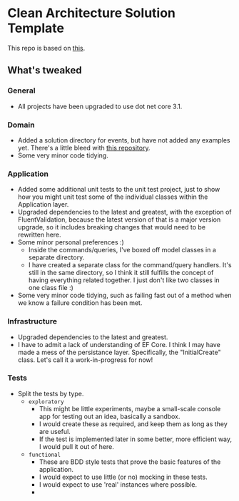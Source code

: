 # Clean Architecture Solution Template

This repo is based on [this](https://github.com/jasontaylordev/CleanArchitecture).

## What's tweaked

### General

- All projects have been upgraded to use dot net core 3.1.

### Domain

- Added a solution directory for events, but have not added any examples yet. There's a little bleed with [this repository](https://github.com/ardalis/CleanArchitecture).
- Some very minor code tidying.

### Application

- Added some additional unit tests to the unit test project, just to show how you might unit test some of the individual classes within the Application layer.
- Upgraded dependencies to the latest and greatest, with the exception of FluentValidation, because the latest version of that is a major version upgrade, so it includes breaking changes that would need to be rewritten here.
- Some minor personal preferences :)
    - Inside the commands/queries, I've boxed off model classes in a separate directory.
    - I have created a separate class for the command/query handlers. It's still in the same directory, so I think it still fulfills the concept of having everything related together. I just don't like two classes in one class file :)
- Some very minor code tidying, such as failing fast out of a method when we know a failure condition has been met.

### Infrastructure

- Upgraded dependencies to the latest and greatest.
- I have to admit a lack of understanding of EF Core. I think I may have made a mess of the persistance layer. Specifically,  the "InitialCreate" class. Let's call it a work-in-progress for now! 

### Tests

- Split the tests by type.
    - `exploratory`
        - This might be little experiments, maybe a small-scale console app for testing out an idea, basically a sandbox.
        - I would create these as required, and keep them as long as they are useful.
        - If the test is implemented later in some better, more efficient way, I would pull it out of here.
    - `functional`
        - These are BDD style tests that prove the basic features of the application.
        - I would expect to use little (or no) mocking in these tests.
        - I would expect to use 'real' instances where possible.
        - 